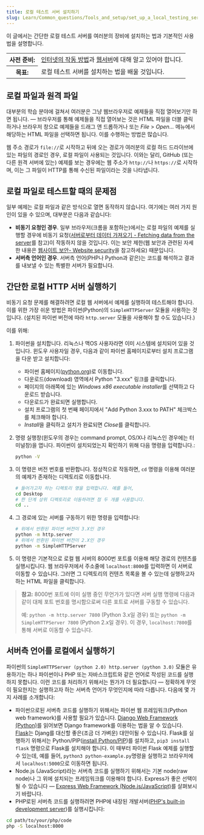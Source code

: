 ```yaml
---
title: 로컬 테스트 서버 설치하기
slug: Learn/Common_questions/Tools_and_setup/set_up_a_local_testing_server
---
```


이 글에서는 간단한 로컬 테스트 서버를 여러분의 장비에 설치하는 법과 기본적인 사용법을 설명합니다.

<table class="learn-box standard-table">
  <tbody>
    <tr>
      <th scope="row">사전 준비:</th>
      <td>
        <a href="/ko/docs/Learn/How_the_Internet_works">인터넷의 작동 방법</a
        >과 <a href="/ko/docs/Learn/What_is_a_Web_server">웹서버</a>에 대해
        알고 있어야 합니다.
      </td>
    </tr>
    <tr>
      <th scope="row">목표:</th>
      <td>로컬 테스트 서버를 설치하는 법을 배울 것입니다.</td>
    </tr>
  </tbody>
</table>

## 로컬 파일과 원격 파일

대부분의 학습 분야에 걸쳐서 여러분은 그냥 웹브라우저로 예제들을 직접 열어보기만 하면 됩니다. — 브라우저를 통해 예제들을 직접 열어보는 것은 HTML 파일을 더블 클릭하거나 브라우저 창으로 예제들을 드래그 앤 드롭하거나 또는 _File_ > _Open..._ 메뉴에서 해당하는 HTML 파일을 선택하면 됩니다. 이를 수행하는 방법은 많습니다.

웹 주소 경로가 `file://`로 시작하고 뒤에 오는 경로가 여러분의 로컬 하드 드라이브에 있는 파일의 경로인 경우, 로컬 파일이 사용되는 것입니다. 이와는 달리, GitHub (또는 다른 원격 서버에 있는) 예제를 보는 경우에는 웹 주소가 `http://`나 `https://`로 시작하며, 이는 그 파일이 HTTP를 통해 수신된 파일이라는 것을 나타냅니다.

## 로컬 파일로 테스트할 때의 문제점

일부 예제는 로컬 파일과 같은 방식으로 열면 동작하지 않습니다. 여기에는 여러 가지 원인이 있을 수 있으며, 대부분은 다음과 같습니다:

- **비동기 요청인 경우**. 일부 브라우저(크롬을 포함하는)에서는 로컬 파일의 예제를 실행할 경우에 비동기 요청([서버로부터 데이터 가져오기 - Fetching data from the server](/ko/docs/Learn/JavaScript/Client-side_web_APIs/Fetching_data)를 참고)이 작동하지 않을 것입니다. 이는 보안 제한(웹 보안과 관련된 자세한 내용은 [웹사이트 보안- Website security](/ko/docs/Learn/Server-side/First_steps/Website_security)을 참고하세요) 때문입니다.
- **서버측 언어인 경우**. 서버측 언어(PHP나 Python과 같은)는 코드를 해석하고 결과를 내보낼 수 있는 특별한 서버가 필요합니다.

## 간단한 로컬 HTTP 서버 실행하기

비동기 요청 문제를 해결하려면 로컬 웹 서버에서 예제를 실행하여 테스트해야 합니다. 이를 위한 가장 쉬운 방법은 파이썬(Python)의 `SimpleHTTPServer` 모듈을 사용하는 것입니다. (설치된 파이썬 버전에 따라 `http.server` 모듈을 사용해야 할 수도 있습니다.)

이를 위해:

1. 파이썬을 설치합니다. 리눅스나 맥OS 사용자라면 이미 시스템에 설치되어 있을 것입니다. 윈도우 사용자일 경우, 다음과 같이 파이썬 홈페이지로부터 설치 프로그램을 다운 받고 설치합니다:

   - 파이썬 홈페이지([python.org](https://www.python.org/))로 이동합니다.
   - 다운로드(download) 영역에서 Python "3.xxx" 링크를 클릭합니다.
   - 페이지의 아래쪽에 있는 *Windows x86 executable installer*를 선택하고 다운로드 받습니다.
   - 다운로드가 완료되면 실행합니다.
   - 설치 프로그램의 첫 번째 페이지에서 "Add Python 3.xxx to PATH" 체크박스를 체크해야 합니다.
   - *Install*을 클릭하고 설치가 완료되면 *Close*를 클릭합니다.

2. 명령 실행창(윈도우의 경우는 command prompt, OS/X나 리눅스인 경우에는 터미널창)을 엽니다. 파이썬이 설치되었는지 확인하기 위해 다음 명령을 입력합니다.:

   ```bash
   python -V
   ```

3. 이 명령은 버전 번호를 반환합니다. 정상적으로 작동하면, `cd` 명령을 이용해 여러분의 예제가 존재하는 디렉토리로 이동합니다.

   ```bash
   # 들어가고자 하는 디렉토리 명을 입력합니다. 예를 들어,
   cd Desktop
   # 한 단계 상위 디렉토리로 이동하려면 점 두 개를 사용합니다.
   cd ..
   ```

4. 그 경로에 있는 서버를 구동하기 위한 명령을 입력합니다:

   ```bash
   # 위에서 반환된 파이썬 버전이 3.X인 경우
   python -m http.server
   # 위에서 반환된 파이썬 버전이 2.X인 경우
   python -m SimpleHTTPServer
   ```

5. 이 명령은 기본적으로 로컬 웹 서버의 8000번 포트를 이용해 해당 경로의 컨텐츠를 실행시킵니다. 웹 브라우저에서 주소줄에 `localhost:8000`를 입력하면 이 서버로 이동할 수 있습니다. 그러면 그 디렉토리의 컨텐츠 목록을 볼 수 있는데 실행하고자 하는 HTML 파일을 클릭합니다.

> **참고:** 8000번 포트에 이미 실행 중인 무언가가 있다면 서버 실행 명령에 다음과 같이 대체 포트 번호를 명시함으로써 다른 포트로 서버를 구동할 수 있습니다.
>
> 예: `python -m http.server 7800` (Python 3.x일 경우) 또는 `python -m SimpleHTTPServer 7800` (Python 2.x일 경우). 이 경우, `localhost:7800`를 통해 서버로 이동할 수 있습니다.

## 서버측 언어를 로컬에서 실행하기

파이썬의 `SimpleHTTPServer (python 2.0) http.server (python 3.0)` 모듈은 유용하기는 하나 파이썬이나 PHP 또는 자바스크립트와 같은 언어로 작성된 코드를 실행하지 못합니다. 이런 코드를 처리하기 위해서는 뭔가가 더 필요합니다 — 정확하게 무엇이 필요한지는 실행하고자 하는 서버측 언어가 무엇인지에 따라 다릅니다. 다음에 몇 가지 사례를 소개합니다:

- 파이썬으로된 서버측 코드를 실행하기 위해서는 파이썬 웹 프레임워크(Python web framework)를 사용할 필요가 있습니다. [Django Web Framework (Python)](/ko/docs/Learn/Server-side/Django)를 읽어보면 Django framework를 이용하는 법을 알 수 있습니다. [Flask](http://flask.pocoo.org/)는 Djang를 대신할 좋은(조금 더 가벼운) 대안이될 수 있습니다. Flask를 실행하기 위해서는 Python/PIP([install Python/PIP](/ko/docs/Learn/Server-side/Django/development_environment#Installing_Python_3))를 설치하고, `pip3 install flask` 명령으로 Flask를 설치해야 합니다. 이 때부터 파이썬 Flask 예제를 실행할 수 있는데, 예를 들어, `python3 python-example.py`명령을 실행하고 브라우저에서 `localhost:5000`으로 이동하면 됩니다.
- Node.js (JavaScript)라는 서버측 코드를 실행하기 위해서는 기본 node(raw node)나 그 위에 설치되는 프레임워크를 이용해야 합니다. Express가 좋은 선택이될 수 있습니다 — [Express Web Framework (Node.js/JavaScript)](/ko/docs/Learn/Server-side/Express_Nodejs)를 살펴보시기 바랍니다.
- PHP로된 서버측 코드를 실행하려면 PHP에 내장된 개발서버([PHP's built-in development server](http://php.net/manual/en/features.commandline.webserver.php))를 실행시킵니다:

```bash
cd path/to/your/php/code
php -S localhost:8000
```
